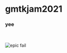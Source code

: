 # gmtkjam2021
### yee
 <br><br/>
![epic fail](https://img.itch.zone/aW1hZ2UvMTA4NjI5Ni82MjQyNTIxLnBuZw==/347x500/BHCmON.png)
